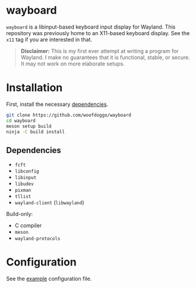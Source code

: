# wayboard

`wayboard` is a libinput-based keyboard input display for Wayland. This
repository was previously home to an X11-based keyboard display. See the
`x11` tag if you are interested in that.

> **Disclaimer:** This is my first ever attempt at writing a program for
> Wayland. I make no guarantees that it is functional, stable, or secure.
> It may not work on more elaborate setups.

# Installation

First, install the necessary [dependencies](#dependencies).

```sh
git clone https://github.com/woofdoggo/wayboard
cd wayboard
meson setup build
ninja -C build install
```

## Dependencies

- `fcft`
- `libconfig`
- `libinput`
- `libudev`
- `pixman`
- `tllist`
- `wayland-client` (`libwayland`)

Build-only:
- C compiler
- `meson`
- `wayland-protocols`

# Configuration

See the [example](https://github.com/woofdoggo/input-display/blob/main/example.cfg)
configuration file.

